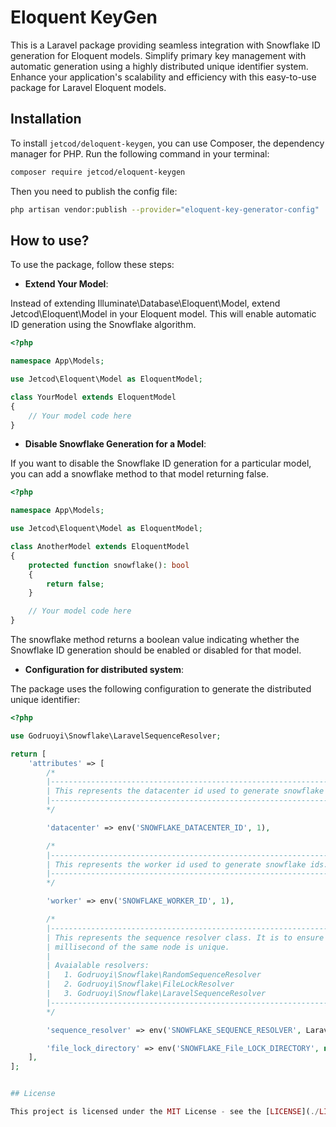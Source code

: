 # Eloquent KeyGen

This is a Laravel package providing seamless integration with Snowflake ID generation for Eloquent models. Simplify primary key management with automatic generation using a highly distributed unique identifier system. Enhance your application's scalability and efficiency with this easy-to-use package for Laravel Eloquent models.

## Installation

To install `jetcod/deloquent-keygen`, you can use Composer, the dependency manager for PHP. Run the following command in your terminal:

```sh
composer require jetcod/eloquent-keygen
```

Then you need to publish the config file:

```sh
php artisan vendor:publish --provider="eloquent-key-generator-config"
```

## How to use?

To use the package, follow these steps:

- **Extend Your Model**:

Instead of extending Illuminate\Database\Eloquent\Model, extend Jetcod\Eloquent\Model in your Eloquent model. This will enable automatic ID generation using the Snowflake algorithm.

```php
<?php

namespace App\Models;

use Jetcod\Eloquent\Model as EloquentModel;

class YourModel extends EloquentModel
{
    // Your model code here
}
```

- **Disable Snowflake Generation for a Model**:

If you want to disable the Snowflake ID generation for a particular model, you can add a snowflake method to that model returning false.

```php
<?php

namespace App\Models;

use Jetcod\Eloquent\Model as EloquentModel;

class AnotherModel extends EloquentModel
{
    protected function snowflake(): bool
    {
        return false;
    }

    // Your model code here
}
```

The snowflake method returns a boolean value indicating whether the Snowflake ID generation should be enabled or disabled for that model.

- **Configuration for distributed system**:

The package uses the following configuration to generate the distributed unique identifier:

```php
<?php

use Godruoyi\Snowflake\LaravelSequenceResolver;

return [
    'attributes' => [
        /*
        |------------------------------------------------------------------
        | This represents the datacenter id used to generate snowflake ids.
        |------------------------------------------------------------------
        */

        'datacenter' => env('SNOWFLAKE_DATACENTER_ID', 1),

        /*
        |--------------------------------------------------------------
        | This represents the worker id used to generate snowflake ids.
        |--------------------------------------------------------------
        */

        'worker' => env('SNOWFLAKE_WORKER_ID', 1),

        /*
        |--------------------------------------------------------------------------------------------------------
        | This represents the sequence resolver class. It is to ensure that sequence-number generated in the same
        | millisecond of the same node is unique.
        |
        | Avaialable resolvers:
        |   1. Godruoyi\Snowflake\RandomSequenceResolver
        |   2. Godruoyi\Snowflake\FileLockResolver
        |   3. Godruoyi\Snowflake\LaravelSequenceResolver
        |--------------------------------------------------------------------------------------------------------
        */

        'sequence_resolver' => env('SNOWFLAKE_SEQUENCE_RESOLVER', LaravelSequenceResolver::class),

        'file_lock_directory' => env('SNOWFLAKE_File_LOCK_DIRECTORY', null),  // Default is null, means use <app_path>/storage/snowflake directory.
    ],
];


## License

This project is licensed under the MIT License - see the [LICENSE](./LICENSE) file for details.
